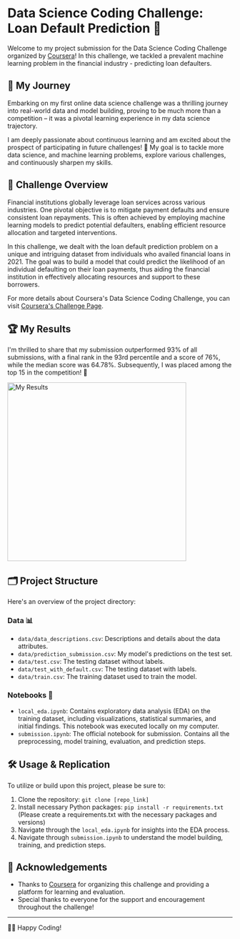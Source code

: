 # Data Science Coding Challenge: Loan Default Prediction 🚀

Welcome to my project submission for the Data Science Coding Challenge organized by [Coursera](https://www.coursera.org/)! In this challenge, we tackled a prevalent machine learning problem in the financial industry - predicting loan defaulters.


## 🚗 My Journey 
Embarking on my first online data science challenge was a thrilling journey into real-world data and model building, proving to be much more than a competition – it was a pivotal learning experience in my data science trajectory.

I am deeply passionate about continuous learning and am excited about the prospect of participating in future challenges! 🚀 My goal is to tackle more data science, and machine learning problems, explore various challenges, and continuously sharpen my skills.

## 🎯 Challenge Overview

Financial institutions globally leverage loan services across various industries. One pivotal objective is to mitigate payment defaults and ensure consistent loan repayments. This is often achieved by employing machine learning models to predict potential defaulters, enabling efficient resource allocation and targeted interventions.

In this challenge, we dealt with the loan default prediction problem on a unique and intriguing dataset from individuals who availed financial loans in 2021. The goal was to build a model that could predict the likelihood of an individual defaulting on their loan payments, thus aiding the financial institution in effectively allocating resources and support to these borrowers.

For more details about Coursera's Data Science Coding Challenge, you can visit [Coursera's Challenge Page](https://www.coursera.org/coding-challenges).

## 🏆 My Results

I'm thrilled to share that my submission outperformed 93% of all submissions, with a final rank in the 93rd percentile and a score of 76%, while the median score was 64.78%. Subsequently, I was placed among the top 15 in the competition! 🎉

<img src="https://github.com/hussainsan/Loan-Prediction-Challenge/blob/main/data/results.png?raw=true" alt="My Results" width="400"/>

## 🗂️ Project Structure

Here's an overview of the project directory:

### Data 📊

- `data/data_descriptions.csv`: Descriptions and details about the data attributes.
- `data/prediction_submission.csv`: My model's predictions on the test set.
- `data/test.csv`: The testing dataset without labels.
- `data/test_with_default.csv`: The testing dataset with labels.
- `data/train.csv`: The training dataset used to train the model.

### Notebooks 📓

- `local_eda.ipynb`: Contains exploratory data analysis (EDA) on the training dataset, including visualizations, statistical summaries, and initial findings. This notebook was executed locally on my computer.
- `submission.ipynb`: The official notebook for submission. Contains all the preprocessing, model training, evaluation, and prediction steps.

## 🛠️ Usage & Replication

To utilize or build upon this project, please be sure to:

1. Clone the repository: `git clone [repo_link]`
2. Install necessary Python packages: `pip install -r requirements.txt` (Please create a requirements.txt with the necessary packages and versions)
3. Navigate through the `local_eda.ipynb` for insights into the EDA process.
4. Navigate through `submission.ipynb` to understand the model building, training, and prediction steps.

## 🤝 Acknowledgements

- Thanks to [Coursera](https://www.coursera.org/) for organizing this challenge and providing a platform for learning and evaluation.
- Special thanks to everyone for the support and encouragement throughout the challenge!

---

👨‍💻 Happy Coding! 
